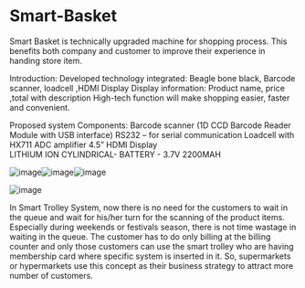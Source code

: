 # Smart-Basket
Smart Basket is technically upgraded machine for shopping process. This benefits both company and customer to improve their experience in handing store item. 


Introduction: 
Developed technology integrated: Beagle bone black, Barcode scanner, loadcell ,HDMI Display
Display information: Product name, price ,total with description
High-tech function will make shopping easier, faster and convenient.

Proposed system Components:
Barcode scanner (1D CCD Barcode Reader Module with USB interface)
RS232 – for serial communication
Loadcell with HX711 ADC amplifier
4.5” HDMI Display  
LITHIUM ION CYLINDRICAL- BATTERY - 3.7V 2200MAH



![image](https://user-images.githubusercontent.com/26314764/142704358-789519a6-f5e6-4388-93fa-dd470f7aed08.png)![image](https://user-images.githubusercontent.com/26314764/142710769-6a59ffbe-b80a-45bd-8ac0-441c26a53213.png)![image](https://user-images.githubusercontent.com/26314764/142710778-55cf5645-5ad6-468e-aaeb-3f789995d06a.png)

![image](https://user-images.githubusercontent.com/26314764/142711172-d504b93b-49e1-4179-92fc-16f861b28e46.png)


In Smart Trolley System, now there is no need for the customers to wait in the queue and wait for his/her turn for the scanning of the product items. Especially during weekends or festivals season, there is not time wastage in waiting in the queue. The customer has to do only billing at the billing counter and only those customers can use the smart trolley who are having membership card where specific system is inserted in it. So, supermarkets or hypermarkets use this concept as their business strategy to attract more number of customers.


























